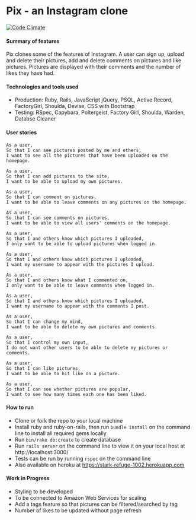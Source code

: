 Pix - an Instagram clone
===================
[![Code Climate](https://codeclimate.com/github/katsuraku/instagram-challenge/badges/gpa.svg)](https://codeclimate.com/github/katsuraku/instagram-challenge)

#### Summary of features
Pix clones some of the features of Instagram. A user can sign up, upload and delete their pictures, add and delete comments on pictures and like pictures. Pictures are displayed with their comments and the number of likes they have had.

#### Technologies and tools used
* Production: Ruby, Rails, JavaScript jQuery, PSQL, Active Record, FactoryGirl, Shoulda, Devise, CSS with Bootstrap
* Testing: RSpec, Capybara, Poltergeist, Factory Girl, Shoulda, Warden, Databse Cleaner

#### User stories

```
As a user, 
So that I can see pictures posted by me and others, 
I want to see all the pictures that have been uploaded on the homepage.

As a user, 
So that I can add pictures to the site, 
I want to be able to upload my own pictures.

As a user, 
So that I can comment on pictures, 
I want to be able to leave comments on any pictures on the homepage. 

As a user, 
So that I can see comments on pictures, 
I want to be able to view all users' comments on the homepage.

As a user, 
So that I and others know which pictures I uploaded, 
I only want to be able to upload pictures when logged in.

As a user, 
So that I and others know which pictures I uploaded, 
I want my username to appear with the pictures I upload.

As a user, 
So that I and others know what I commented on, 
I only want to be able to leave comments when logged in.

As a user, 
So that I and others know which pictures I uploaded, 
I want my username to appear with the comments I post.

As a user, 
So that I can change my mind, 
I want to be able to delete my own pictures and comments.

As a user, 
So that I control my own input, 
I do not want other users to be able to delete my pictures or comments.

As a user, 
So that I can like pictures, 
I want to be able to hit like on a picture.

As a user, 
So that I can see whether pictures are popular, 
I want to see how many times each one has been liked.
```

#### How to run 
* Clone or fork the repo to your local machine
* Install ruby and ruby-on-rails, then run `bundle install` on the command line to install all required gems locally
* Run `bin/rake db:create` to create database
* Run `rails server` on the command line to view it on your local host at http://localhost:3000/
* Tests can be run by running `rspec` on the command line
* Also available on heroku at https://stark-refuge-1002.herokuapp.com

#### Work in Progress

* Styling to be developed
* To be connected to Amazon Web Services for scaling
* Add a tags feature so that pictures can be filtered/searched by tag
* Number of likes to be updated without page refresh
